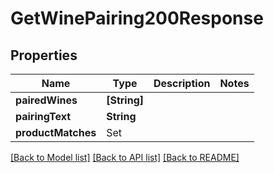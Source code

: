 # GetWinePairing200Response

## Properties
Name | Type | Description | Notes
------------ | ------------- | ------------- | -------------
**pairedWines** | **[String]** |  | 
**pairingText** | **String** |  | 
**productMatches** | Set<GetWinePairing200ResponseProductMatchesInner> |  | 

[[Back to Model list]](../README.md#documentation-for-models) [[Back to API list]](../README.md#documentation-for-api-endpoints) [[Back to README]](../README.md)


